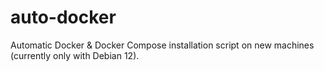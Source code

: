 # auto-docker
Automatic Docker &amp; Docker Compose installation script on new machines (currently only with Debian 12).
